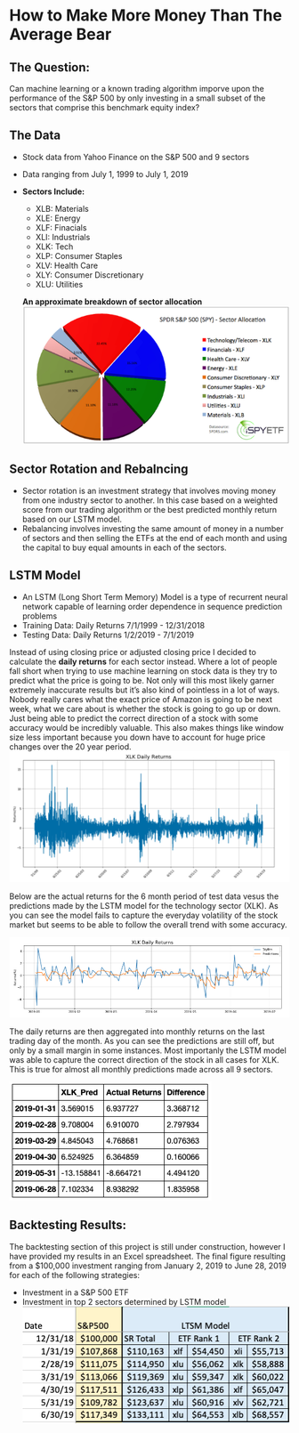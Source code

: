 # How to Make More Money Than The Average Bear
## The Question:
Can machine learning or a known trading algorithm imporve upon the performance of the S&P 500 by only investing in a small subset of the sectors that comprise this benchmark equity index?
## The Data 
- Stock data from Yahoo Finance on the S&P 500 and 9 sectors 
- Data ranging from July 1, 1999 to July 1, 2019
- **Sectors Include:** 
  - XLB: Materials
  - XLE: Energy 
  - XLF: Finacials 
  - XLI: Industrials 
  - XLK: Tech
  - XLP: Consumer Staples 
  - XLV: Health Care
  - XLY: Consumer Discretionary 
  - XLU: Utilities 
  
  **An approximate breakdown of sector allocation**
 ![Sectors](Images/Sector-Allocation-SPY.png)
## Sector Rotation and Rebalncing
 - Sector rotation is an investment strategy that involves moving money from one industry sector to another. In this case based on a weighted score from our trading algorithm or the best predicted monthly return based on our LSTM model.
- Rebalancing involves investing the same amount of money in a number of sectors and then selling the ETFs at the end of each month and using the capital to buy equal amounts in each of the sectors.  
## LSTM Model 
- An LSTM (Long Short Term Memory) Model is a type of recurrent neural network capable of learning order dependence in sequence prediction problems 
- Training Data: Daily Returns 7/1/1999 - 12/31/2018
- Testing Data: Daily Returns 1/2/2019 - 7/1/2019

Instead of using closing price or adjusted closing price I decided to calculate the **daily returns** for each sector instead. Where a lot of people fall short when trying to use machine learning on stock data is they try to predict what the price is going to be. Not only will this most likely garner extremely inaccurate results but it’s also kind of pointless in a lot of ways. Nobody really cares what the exact price of Amazon is going to be next week, what we care about is whether the stock is going to go up or down. Just being able to predict the correct direction of a stock with some accuracy would be incredibly valuable. This also makes things like window size less important because you down have to account for huge price changes over the 20 year period. 
![XLKgraph](Images/xlk-returns-graph.png)

Below are the actual returns for the 6 month period of test data vesus the predictions made by the LSTM model for the technology sector (XLK). As you can see the model fails to capture the everyday volatility of the stock market but seems to be able to follow the overall trend with some accuracy. 

![XLK](Images/XLK-Daily-Returns.png)

The daily returns are then aggregated into monthly returns on the last trading day of the month. As you can see the predictions are still off, but only by a small margin in some instances. Most importanly the LSTM model was able to capture the correct direction of the stock in all cases for XLK. This is true for almost all monthly predictions made across all 9 sectors. 

![MonthlyXLK](Images/xlk-monthly-preds.png)

## Backtesting Results:
The backtesting section of this project is still under construction, however I have provided my results in an Excel spreadsheet. The final figure resulting from a $100,000 investment ranging from January 2, 2019 to June 28, 2019 for each of the following strategies:
  - Investment in a S&P 500 ETF
  - Investment in top 2 sectors determined by LSTM model 
![Results](Images/LSTM-benchmark.png)
